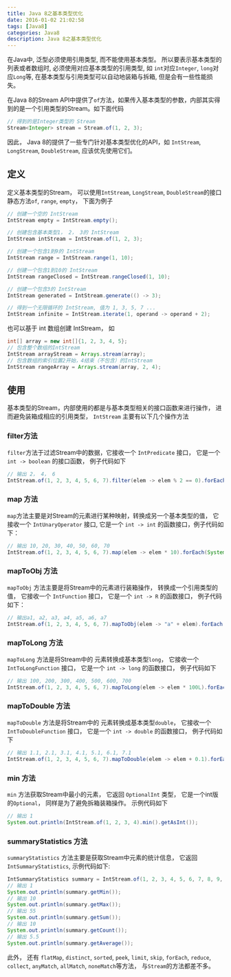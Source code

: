 ```yaml
---
title: Java 8之基本类型优化
date: 2016-01-02 21:02:58
tags: [Java8]
categories: Java8
description: Java 8之基本类型优化
---
```


在Java中, 泛型必须使用引用类型, 而不能使用基本类型。 所以要表示基本类型的列表或者数组时, 必须使用对应基本类型的引用类型, 如
`int`对应`Integer`, `long`对应`Long`等, 在基本类型与引用类型可以自动地装箱与拆箱, 但是会有一些性能损失。

在Java 8的Stream API中提供了`of`方法，如果传入基本类型的参数，内部其实得到的是一个引用类型的Stream。如下面代码

```java
// 得到的是Integer类型的 Stream
Stream<Integer> stream = Stream.of(1, 2, 3);
```

因此， Java 8的提供了一些专门针对基本类型优化的API，如 `IntStream`, `LongStream`, `DoubleStream`, 应该优先使用它们。

<!-- more -->

## 定义

定义基本类型的Stream， 可以使用`IntStream`, `LongStream`, `DoubleStream`的接口静态方法`of`, `range`, `empty`， 下面为例子

```java
// 创建一个空的 IntStream
IntStream empty = IntStream.empty();

// 创建包含基本类型1， 2， 3的 IntStream
IntStream intStream = IntStream.of(1, 2, 3);

// 创建一个包含1到9的 IntStream
IntStream range = IntStream.range(1, 10);

// 创建一个包含1到10的 IntStream
IntStream rangeClosed = IntStream.rangeClosed(1, 10);

// 创建一个包含3的 IntStream
IntStream generated = IntStream.generate(() -> 3);

// 得到一个无限循环的 IntStream, 值为 1, 3, 5, 7 ...
IntStream infinite = IntStream.iterate(1, operand -> operand + 2);
```

也可以基于 int 数组创建 IntStream， 如

```java
int[] array = new int[]{1, 2, 3, 4, 5};
// 包含整个数组的IntStream
IntStream arrayStream = Arrays.stream(array);
// 包含数组的索引位置2开始，4结束（不包含）的IntStream
IntStream rangeArray = Arrays.stream(array, 2, 4);
```

## 使用

基本类型的Stream，内部使用的都是与基本类型相关的接口函数来进行操作， 进而避免装箱成相应的引用类型， `IntStream` 主要有以下几个操作方法

### filter方法

`filter`方法于过滤Stream中的数据，它接收一个 `IntPredicate` 接口， 它是一个 `int -> boolean` 的接口函数， 例子代码如下

```java
// 输出 2， 4， 6
IntStream.of(1, 2, 3, 4, 5, 6, 7).filter(elem -> elem % 2 == 0).forEach(System.out::println);
```

### map 方法

`map`方法主要是对Stream的元素进行某种映射，转换成另一个基本类型的值， 它接收一个 `IntUnaryOperator` 接口, 它是一个 `int -> int` 的函数接口，例子代码如下：

```java
// 输出 10, 20, 30, 40, 50, 60, 70
IntStream.of(1, 2, 3, 4, 5, 6, 7).map(elem -> elem * 10).forEach(System.out::println);
```

### mapToObj 方法

`mapToObj` 方法主要是将Stream中的元素进行装箱操作， 转换成一个引用类型的值， 它接收一个 `IntFunction` 接口， 它是一个 `int -> R` 的函数接口， 例子代码如下：

```java
// 输出a1, a2, a3, a4, a5, a6, a7
IntStream.of(1, 2, 3, 4, 5, 6, 7).mapToObj(elem -> "a" + elem).forEach(System.out::println);
```

### mapToLong 方法

`mapToLong` 方法是将Stream中的 元素转换成基本类型`long`， 它接收一个 `IntToLongFunction` 接口， 它是一个 `int -> long` 的函数接口， 例子代码如下

```java
// 输出 100, 200, 300, 400, 500, 600, 700
IntStream.of(1, 2, 3, 4, 5, 6, 7).mapToLong(elem -> elem * 100L).forEach(System.out::println);
```

### mapToDouble 方法

`mapToDouble` 方法是将Stream中的 元素转换成基本类型`double`， 它接收一个 `IntToDoubleFunction` 接口， 它是一个 `int -> double` 的函数接口， 例子代码如下

```java
// 输出 1.1, 2.1, 3.1, 4.1, 5.1, 6.1, 7.1
IntStream.of(1, 2, 3, 4, 5, 6, 7).mapToDouble(elem -> elem + 0.1).forEach(System.out::println);
```

### min 方法

`min` 方法获取Stream中最小的元素， 它返回 `OptionalInt` 类型， 它是一个int版的`Optional`， 同样是为了避免拆箱装箱操作。 示例代码如下

```java
// 输出 1
System.out.println(IntStream.of(1, 2, 3, 4).min().getAsInt());
```

### summaryStatistics 方法

`summaryStatistics` 方法主要是获取Stream中元素的统计信息， 它返回 `IntSummaryStatistics`, 示例代码如下:

```java
IntSummaryStatistics summary = IntStream.of(1, 2, 3, 4, 5, 6, 7, 8, 9, 10).summaryStatistics();
// 输出 1
System.out.println(summary.getMin());
// 输出 10
System.out.println(summary.getMax());
// 输出 55
System.out.println(summary.getSum());
// 输出 10
System.out.println(summary.getCount());
// 输出 5.5
System.out.println(summary.getAverage());
```

此外， 还有 `flatMap`, `distinct`, `sorted`, `peek`, `limit`, `skip`, `forEach`, `reduce`, `collect`, `anyMatch`, `allMatch`, `noneMatch`等方法， 与`Stream`的方法都差不多。